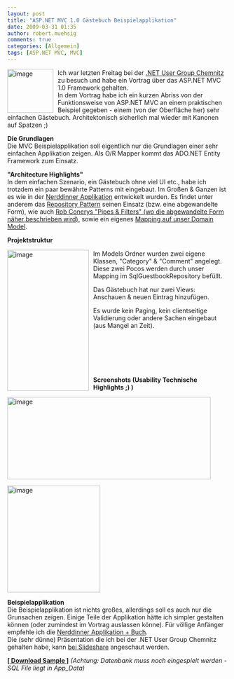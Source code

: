 ```yaml
---
layout: post
title: "ASP.NET MVC 1.0 Gästebuch Beispielapplikation"
date: 2009-03-31 01:35
author: robert.muehsig
comments: true
categories: [Allgemein]
tags: [ASP.NET MVC, MVC]
---
```

<p><a href="{{BASE_PATH}}/assets/wp-images/image695.png"><img style="border-top-width: 0px; border-left-width: 0px; border-bottom-width: 0px; margin: 0px 10px 0px 0px; border-right-width: 0px" height="100" alt="image" src="{{BASE_PATH}}/assets/wp-images/image-thumb673.png" width="105" align="left" border="0" /></a> Ich war letzten Freitag bei der <a href="http://dotnet-chemnitz.de">.NET User Group Chemnitz</a> zu besuch und habe ein Vortrag &#252;ber das ASP.NET MVC 1.0 Framework gehalten.     <br />In dem Vortrag habe ich ein kurzen Abriss von der Funktionsweise von ASP.NET MVC an einem praktischen Beispiel gegeben - einem (von der Oberfl&#228;che her) sehr einfachen G&#228;stebuch. Architektonisch sicherlich mal wieder mit Kanonen auf Spatzen ;)</p> 
<!--more-->
  <p><strong>Die Grundlagen      <br /></strong>Die MVC Beispielapplikation soll eigentlich nur die Grundlagen einer sehr einfachen Applikation zeigen. Als O/R Mapper kommt das ADO.NET Entity Framework zum Einsatz.</p>  <p><strong>&quot;Architecture Highlights&quot;      <br /></strong>In dem einfachen Szenario, ein G&#228;stebuch ohne viel UI etc., habe ich trotzdem ein paar bew&#228;hrte Patterns mit eingebaut. Im Gro&#223;en &amp; Ganzen ist es wie in der <a href="http://code-inside.de/blog/2009/03/11/kostenloses-aspnet-mvc-tutorial-kapitel-sample-application-nerddinner/">Nerddinner Applikation</a> entwickelt wurden. Es findet unter anderem das <a href="http://martinfowler.com/eaaCatalog/repository.html">Repository Pattern</a> seinen Einsatz (bzw. eine abgewandelte Form), wie auch <a href="http://blog.wekeroad.com/mvc-storefront/mvcstore-part-3/">Rob Conerys &quot;Pipes &amp; Filters&quot; (wo die abgewandelte Form n&#228;her beschrieben wird),</a> sowie ein eigenes <a href="http://code-inside.de/blog/2009/03/13/howtocode-macht-ein-eigenes-model-ohne-linq2sqladonet-ef-magic/">Mapping auf unser Domain Model</a>.</p>  <p><strong>Projektstruktur</strong></p>  <p><a href="{{BASE_PATH}}/assets/wp-images/image696.png"><img style="border-top-width: 0px; border-left-width: 0px; border-bottom-width: 0px; margin: 0px 10px 0px 0px; border-right-width: 0px" height="322" alt="image" src="{{BASE_PATH}}/assets/wp-images/image-thumb674.png" width="186" align="left" border="0" /></a> </p>  <p>Im Models Ordner wurden zwei eigene Klassen, &quot;Category&quot; &amp; &quot;Comment&quot; angelegt. Diese zwei Pocos werden durch unser Mapping im SqlGuestbookRepository bef&#252;llt. </p>  <p>Das G&#228;stebuch hat nur zwei Views: Anschauen &amp; neuen Eintrag hinzuf&#252;gen.</p>  <p>Es wurde kein Paging, kein clientseitige Validierung oder andere Sachen eingebaut (aus Mangel an Zeit).</p>  <p>&#160;</p>  <p>&#160;</p>  <p>&#160;</p>  <p><strong>Screenshots (Usability Technische Highlights ;) )</strong></p>  <p><a href="{{BASE_PATH}}/assets/wp-images/image697.png"><img style="border-top-width: 0px; border-left-width: 0px; border-bottom-width: 0px; border-right-width: 0px" height="188" alt="image" src="{{BASE_PATH}}/assets/wp-images/image-thumb675.png" width="464" border="0" /></a> </p>  <p><a href="{{BASE_PATH}}/assets/wp-images/image698.png"><img style="border-top-width: 0px; border-left-width: 0px; border-bottom-width: 0px; border-right-width: 0px" height="244" alt="image" src="{{BASE_PATH}}/assets/wp-images/image-thumb676.png" width="212" border="0" /></a> </p>  <p><strong>Beispielapplikation</strong>     <br />Die Beispielapplikation ist nichts gro&#223;es, allerdings soll es auch nur die Grunsachen zeigen. Einige Teile der Applikation h&#228;tte ich simpler gestalten k&#246;nnen (oder zumindest im Vortrag auslassen k&#246;nne). F&#252;r v&#246;llige Anf&#228;nger empfehle ich die <a href="http://code-inside.de/blog/2009/03/11/kostenloses-aspnet-mvc-tutorial-kapitel-sample-application-nerddinner/">Nerddinner Applikation + Buch</a>.     <br />Die (sehr d&#252;nne) Pr&#228;sentation die ich bei der .NET User Group Chemnitz gehalten habe, kann <a href="http://www.slideshare.net/CodeInside/aspnet-mvc-1224264">bei Slideshare</a> angeschaut werden.</p>  <p><strong><a href="http://{{BASE_PATH}}/assets/files/democode/mvcguestbook/mvcguestbook.zip">[ Download Sample ]</a></strong> <em>(Achtung: Datenbank muss noch eingespielt werden - SQL File liegt in App_Data)</em></p>
